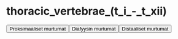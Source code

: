 # thoracic_vertebrae_(t_i_-_t_xii)

<button id="thoracic_vertebrae_(t_i_-_t_xii)_proksimaalinen">Proksimaaliset murtumat</button><button id="thoracic_vertebrae_(t_i_-_t_xii)_diafyysi">Diafyysin murtumat</button><button id="thoracic_vertebrae_(t_i_-_t_xii)_distaalinen">Distaaliset murtumat</button>

